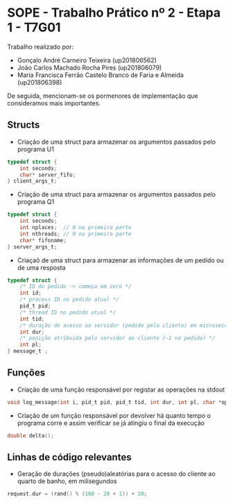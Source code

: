 # SOPE - Trabalho Prático nº 2 - Etapa 1 - T7G01

Trabalho realizado por:

- Gonçalo André Carneiro Teixeira (up201806562)
- João Carlos Machado Rocha Pires (up201806079)
- Maria Francisca Ferrão Castelo Branco de Faria e Almeida (up201806398)

De seguida, mencionam-se os pormenores de implementação que consideramos mais importantes.

## Structs

- Criação de uma struct para armazenar os argumentos passados pelo programa U1

```C
typedef struct {
    int seconds;
    char* server_fifo;
} client_args_t;
```
- Criação de uma struct para armazenar os argumentos passados pelo programa Q1

```C
typedef struct {
    int seconds;
    int nplaces;  // 0 na primeira parte
    int nthreads; // 0 na primeira parte
    char* fifoname;
} server_args_t;
```

- Criaçaõ de uma struct para armazenar as informações de um pedido ou de uma resposta

```C
typedef struct {
    /* ID do pedido -> começa em zero */
    int id;
    /* process ID no pedido atual */
    pid_t pid;
    /* thread ID no pedido atual */
    int tid;
    /* duração do acesso ao servidor (pedido pelo cliente) em microseconds (para facilitar o uso de usleep) */
    int dur;
    /* posição atribuida pelo servidor ao cliente (-1 no pedido) */
    int pl;
} message_t ;
```

## Funções

- Criação de uma função responsável por registar as operações na stdout

```C
void log_message(int i, pid_t pid, pid_t tid, int dur, int pl, char *oper);
```

- Criação de um função responsável por devolver há quanto tempo o programa corre e assim verificar se já atingiu o final da execução

```C
double delta();
```

## Linhas de código relevantes

- Geração de durações (pseudo)aleatórias para o acesso do cliente ao quarto de banho, em milisegundos

```C
request.dur = (rand() % (100 - 20 + 1)) + 20;
``` 
